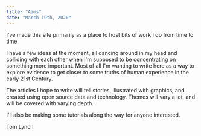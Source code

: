 ```yaml
---
title: "Aims"
date: "March 19th, 2020"
---
```


I've made this site primarily as a place to host bits of work I do from
time to time.

I have a few ideas at the moment, all dancing around in my
head and colliding with each other when I'm supposed to be concentrating
on something more important. Most of all I'm wanting to write here as a 
way to explore evidence to get closer to some truths of human experience
in the early 21st Century.

The articles I hope to write will tell stories, illustrated with graphics,
and created using open source data and technology. Themes will vary a lot,
and will be covered with varying depth.

I'll also be making some tutorials along the way for anyone interested.

Tom Lynch
